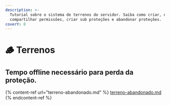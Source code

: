 ```yaml
---
description: >-
  Tutorial sobre o sistema de terrenos do servidor. Saiba como criar, expandir,
  compartilhar permissões, criar sub proteções e abandonar proteções.
coverY: 0
---
```


# 🪵 Terrenos

## Tempo offline necessário para perda da proteção.

{% content-ref url="terreno-abandonado.md" %}
[terreno-abandonado.md](terreno-abandonado.md)
{% endcontent-ref %}
